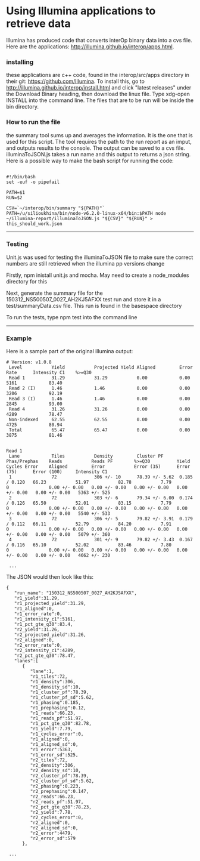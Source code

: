 Using Illumina applications to retrieve data
================

Illumina has produced code that converts interOp binary data into a cvs file. Here are the applications: http://illumina.github.io/interop/apps.html.

### installing
these applications are c++ code, found in the interop/src/apps directory in their git: https://github.com/Illumina.
To install this, go to http://illumina.github.io/interop/install.html and click "latest releases" under the Download Binary heading, then download the linux file. Type xdg-open INSTALL into the command line. The files that are to be run will be inside the bin directory.

### How to run the file
the summary tool sums up and averages the information. It is the one that is used for this script. The tool requires the path to the run report as an imput, and outputs results to the console. The output can be saved to a cvs file. illuminaToJSON.js takes a run name and this output to returns a json string. Here is a possible way to make the bash script for running the code:

```

#!/bin/bash
set -euf -o pipefail

PATH=$1
RUN=$2

CSV=`~/interop/bin/summary "${PATH}"`
PATH=/u/silioukhina/bin/node-v6.2.0-linux-x64/bin:$PATH node ~/illumina-report/illuminaToJSON.js "${CSV}" "${RUN}" > this_should_work.json

```
---
### Testing
Unit.js was used for testing the illuminaToJSON file to make sure the correct numbers are still retrieved when the illumina pp versions change

Firstly, npm inistall unit.js and mocha. May need to create a node_modules directory for this

Next, generate the summary file for the 150312_NS500507_0027_AH2KJ5AFXX test run and store it in a test/summaryData.csv file. This run is found in the basespace directory

To run the tests, type npm test into the command line


---
### Example
Here is a sample part of the original illumina output:

```
# Version: v1.0.8
 Level           Yield           Projected Yield Aligned         Error Rate      Intensity C1    %>=Q30         
 Read 1          31.29           31.29           0.00            0.00            5161            83.40          
 Read 2 (I)      1.46            1.46            0.00            0.00            3206            92.19          
 Read 3 (I)      1.46            1.46            0.00            0.00            2845            93.00          
 Read 4          31.26           31.26           0.00            0.00            4289            78.47          
 Non-indexed     62.55           62.55           0.00            0.00            4725            80.94          
 Total           65.47           65.47           0.00            0.00            3875            81.46          


Read 1
 Lane            Tiles           Density         Cluster PF      Phas/Prephas    Reads           Reads PF        %>=Q30          Yield           Cycles Error    Aligned         Error           Error (35)      Error (75)      Error (100)     Intensity C1   
 1               72              306 +/- 10      78.39 +/- 5.62  0.185 / 0.120   66.23           51.97           82.78           7.79            0               0.00 +/- 0.00   0.00 +/- 0.00   0.00 +/- 0.00   0.00 +/- 0.00   0.00 +/- 0.00   5363 +/- 525   
 2               72              303 +/- 6       79.34 +/- 6.00  0.174 / 0.126   65.50           52.01           83.15           7.79            0               0.00 +/- 0.00   0.00 +/- 0.00   0.00 +/- 0.00   0.00 +/- 0.00   0.00 +/- 0.00   5540 +/- 533   
 3               72              306 +/- 5       79.82 +/- 3.91  0.179 / 0.112   66.11           52.79           84.20           7.91            0               0.00 +/- 0.00   0.00 +/- 0.00   0.00 +/- 0.00   0.00 +/- 0.00   0.00 +/- 0.00   5079 +/- 360   
 4               72              301 +/- 9       79.82 +/- 3.43  0.167 / 0.116   65.10           52.02           83.46           7.80            0               0.00 +/- 0.00   0.00 +/- 0.00   0.00 +/- 0.00   0.00 +/- 0.00   0.00 +/- 0.00   4662 +/- 230  

 ...

```
The JSON would then look like this:

```
{
   "run_name": "150312_NS500507_0027_AH2KJ5AFXX",
   "r1_yield":31.29,
   "r1_projected_yield":31.29,
   "r1_aligned":0,
   "r1_error_rate":0,
   "r1_intensity_c1":5161,
   "r1_pct_gte_q30":83.4,
   "r2_yield":31.26,
   "r2_projected_yield":31.26,
   "r2_aligned":0,
   "r2_error_rate":0,
   "r2_intensity_c1":4289,
   "r2_pct_gte_q30":78.47,
   "lanes":[
      {
         "lane":1,
         "r1_tiles":72,
         "r1_density":306,
         "r1_density_sd":10,
         "r1_cluster_pf":78.39,
         "r1_cluster_pf_sd":5.62,
         "r1_phasing":0.185,
         "r1_prephasing":0.12,
         "r1_reads":66.23,
         "r1_reads_pf":51.97,
         "r1_pct_gte_q30":82.78,
         "r1_yield":7.79,
         "r1_cycles_error":0,
         "r1_aligned":0,
         "r1_aligned_sd":0,
         "r1_error":5363,
         "r1_error_sd":525,
         "r2_tiles":72,
         "r2_density":306,
         "r2_density_sd":10,
         "r2_cluster_pf":78.39,
         "r2_cluster_pf_sd":5.62,
         "r2_phasing":0.223,
         "r2_prephasing":0.147,
         "r2_reads":66.23,
         "r2_reads_pf":51.97,
         "r2_pct_gte_q30":78.23,
         "r2_yield":7.78,
         "r2_cycles_error":0,
         "r2_aligned":0,
         "r2_aligned_sd":0,
         "r2_error":4479,
         "r2_error_sd":579
      },

 ...

```